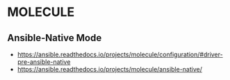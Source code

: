 # MOLECULE

## Ansible-Native Mode

  * https://ansible.readthedocs.io/projects/molecule/configuration/#driver-pre-ansible-native
  * https://ansible.readthedocs.io/projects/molecule/ansible-native/